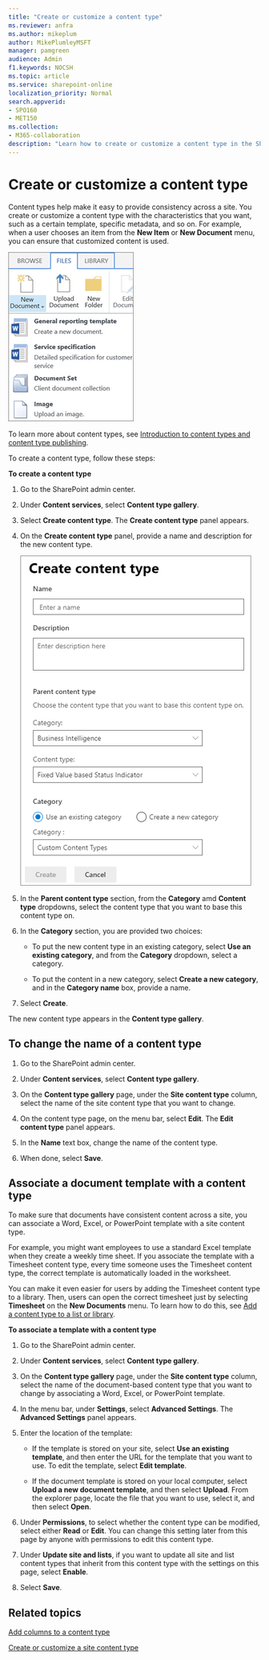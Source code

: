 ```yaml
---
title: "Create or customize a content type"
ms.reviewer: anfra
ms.author: mikeplum
author: MikePlumleyMSFT
manager: pamgreen
audience: Admin
f1.keywords: NOCSH
ms.topic: article
ms.service: sharepoint-online
localization_priority: Normal
search.appverid:
- SPO160
- MET150
ms.collection:  
- M365-collaboration
description: "Learn how to create or customize a content type in the SharePoint admin center."
---
```


# Create or customize a content type

Content types help make it easy to provide consistency across a site. You create or customize a content type with the characteristics that you want, such as a certain template, specific metadata, and so on. For example, when a user chooses an item from the **New Item** or **New Document** menu, you can ensure that customized content is used.

![New Document Menu](media/new-document-menu.png)

To learn more about content types, see [Introduction to content types and content type publishing](https://support.microsoft.com/office/e1277a2e-a1e8-4473-9126-91a0647766e5).

To create a content type, follow these steps:

**To create a content type**

1. Go to the SharePoint admin center.

2. Under **Content services**, select **Content type gallery**.

3. Select **Create content type**. The **Create content type** panel appears.

4. On the **Create content type** panel, provide a name and description for the new content type.

    ![Create content type](media/create-content-type.png)

5. In the **Parent content type** section, from the **Category** amd **Content type** dropdowns, select the content type that you want to base this content type on.

6. In the **Category** section, you are provided two choices:

    - To put the new content type in an existing category, select **Use an existing category**, and from the **Category** dropdown, select a category.
    
    - To put the content in a new category, select **Create a new category**, and in the **Category name** box, provide a name. 

7. Select **Create**.

The new content type appears in the **Content type gallery**.

## To change the name of a content type

1. Go to the SharePoint admin center.

2. Under **Content services**, select **Content type gallery**.

3. On the **Content type gallery** page, under the **Site content type** column, select the name of the site content type that you want to change.

4. On the content type page, on the menu bar, select **Edit**. The **Edit content type** panel appears.

5. In the **Name** text box, change the name of the content type.

6. When done, select **Save**.

## Associate a document template with a content type

To make sure that documents have consistent content across a site, you can associate a Word, Excel, or PowerPoint template with a site content type.

For example, you might want employees to use a standard Excel template when they create a weekly time sheet. If you associate the template with a Timesheet content type, every time someone uses the Timesheet content type, the correct template is automatically loaded in the worksheet.

You can make it even easier for users by adding the Timesheet content type to a library. Then, users can open the correct timesheet just by selecting **Timesheet** on the **New Documents** menu. To learn how to do this, see [Add a content type to a list or library](https://support.microsoft.com/office/917366ae-f7a2-47ad-87a5-9689a1884e60).

**To associate a template with a content type**

1. Go to the SharePoint admin center.

2. Under **Content services**, select **Content type gallery**.

3. On the **Content type gallery** page, under the **Site content type** column, select the name of the  document-based content type that you want to change by associating a Word, Excel, or PowerPoint template.

4. In the menu bar, under **Settings**, select **Advanced Settings**. The **Advanced Settings** panel appears.

5. Enter the location of the template:

    - If the template is stored on your site, select **Use an existing template**, and then enter the URL for the template that you want to use. To edit the template, select **Edit template**.

    - If the document template is stored on your local computer, select **Upload a new document template**, and then select **Upload**. From the explorer page, locate the file that you want to use, select it, and then select **Open**.

6. Under **Permissions**, to select whether the content type can be modified, select either **Read** or **Edit**. You can change this setting later from this page by anyone with permissions to edit this content type.

7. Under **Update site and lists**, if you want to update all site and list content types that inherit from this content type with the settings on this page, select **Enable**.

8. Select **Save**.

## Related topics

[Add columns to a content type](add-columns-content-type.md)

[Create or customize a site content type](https://support.microsoft.com/office/27eb6551-9867-4201-a819-620c5658a60f)